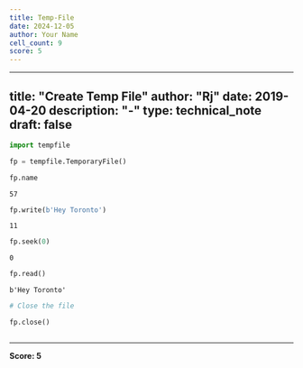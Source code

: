```yaml
---
title: Temp-File
date: 2024-12-05
author: Your Name
cell_count: 9
score: 5
---
```


---
title: "Create Temp File"
author: "Rj"
date: 2019-04-20
description: "-"
type: technical_note
draft: false
---

```python
import tempfile
```


```python
fp = tempfile.TemporaryFile()
```


```python
fp.name
```




    57




```python
fp.write(b'Hey Toronto')
```




    11




```python
fp.seek(0)
```




    0




```python
fp.read()
```




    b'Hey Toronto'




```python
# Close the file

fp.close()
```


```python

```


---
**Score: 5**
